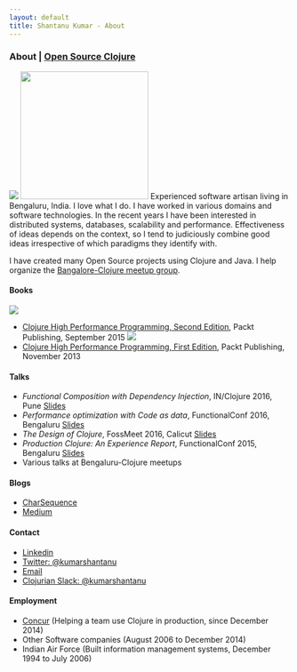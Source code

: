 ```yaml
---
layout: default
title: Shantanu Kumar - About
---
```

### About | [Open Source Clojure](/clojure-oss.html)

![](https://avatars0.githubusercontent.com/u/109792?s=460&v=4)
<img src="https://avatars0.githubusercontent.com/u/109792?s=460&v=4" width="230px" height="230px">
Experienced software artisan living in Bengaluru, India. I love what I do. I have worked in various domains and
software technologies. In the recent years I have been interested in distributed systems, databases, scalability
and performance. Effectiveness of ideas depends on the context, so I tend to judiciously combine good ideas
irrespective of which paradigms they identify with.

I have created many Open Source projects using Clojure and Java. I help organize the
[Bangalore-Clojure meetup group](https://www.meetup.com/Bangalore-Clojure-User-Group/).


#### Books

![](https://d1ldz4te4covpm.cloudfront.net/sites/default/files/imagecache/ppv4_main_book_cover/3642OS_4596_Clojure%20High%20Performance%20Programming,%20Second%20Edition.jpg)
- [Clojure High Performance Programming, Second Edition](https://www.packtpub.com/application-development/clojure-high-performance-programming-second-edition), Packt Publishing, September 2015
![](https://dz13w8afd47il.cloudfront.net/sites/default/files/imagecache/ppv4_main_book_cover/5606OS.jpg)
- [Clojure High Performance Programming, First Edition](https://www.packtpub.com/application-development/clojure-high-performance-programming), Packt Publishing, November 2013


#### Talks

- _Functional Composition with Dependency Injection_, IN/Clojure 2016, Pune [Slides](https://speakerdeck.com/kumarshantanu/clojure-2016)
- _Performance optimization with Code as data_, FunctionalConf 2016, Bengaluru [Slides](https://speakerdeck.com/kumarshantanu/performance-optimization-with-code-as-data-in-clojure)
- _The Design of Clojure_, FossMeet 2016, Calicut [Slides](https://speakerdeck.com/kumarshantanu/the-design-of-clojure)
- _Production Clojure: An Experience Report_, FunctionalConf 2015, Bengaluru [Slides](https://speakerdeck.com/kumarshantanu/production-clojure-an-experience-report)
- Various talks at Bengaluru-Clojure meetups


#### Blogs

- [CharSequence](http://charsequence.blogspot.in/)
- [Medium](https://medium.com/@kumarshantanu)


#### Contact

- [Linkedin](https://www.linkedin.com/in/shantanuk06/)
- [Twitter: @kumarshantanu](https://twitter.com/kumarshantanu)
- [Email](mailto:kumar.shantanu@gmail.com)
- [Clojurian Slack: @kumarshantanu](https://clojurians.slack.com/team/U066J7E2U)


#### Employment

- [Concur](https://www.concur.com/) (Helping a team use Clojure in production, since December 2014)
- Other Software companies (August 2006 to December 2014)
- Indian Air Force (Built information management systems, December 1994 to July 2006)
